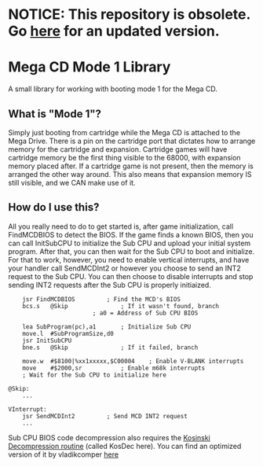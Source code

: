# NOTICE: This repository is obsolete. Go [here](https://github.com/devon-artmeier/mcd-mode-1-library) for an updated version.

# Mega CD Mode 1 Library
A small library for working with booting mode 1 for the Mega CD.

## What is "Mode 1"?
Simply just booting from cartridge while the Mega CD is attached to the Mega Drive. There is a pin on the cartridge port that dictates how to arrange memory for the cartridge and expansion. Cartridge games will have cartridge memory be the first thing visible to the 68000, with expansion memory placed after. If a cartridge game is not present, then the memory is arranged the other way around. This also means that expansion memory IS still visible, and we CAN make use of it.

## How do I use this?
All you really need to do to get started is, after game initialization, call FindMCDBIOS to detect the BIOS. If the game finds a known BIOS, then you can call InitSubCPU to initialize the Sub CPU and upload your initial system program. After that, you can then wait for the Sub CPU to boot and initialize. For that to work, however, you need to enable vertical interrupts, and have your handler call SendMCDInt2 or however you choose to send an INT2 request to the Sub CPU. You can then choose to disable interrupts and stop sending INT2 requests after the Sub CPU is properly initiaized.

		jsr	FindMCDBIOS			; Find the MCD's BIOS
		bcs.s	@Skip				; If it wasn't found, branch
							; a0 = Address of Sub CPU BIOS

		lea	SubProgram(pc),a1		; Initialize Sub CPU
		move.l	#SubProgramSize,d0
		jsr	InitSubCPU
		bne.s	@Skip				; If it failed, branch

		move.w	#$8100|%xx1xxxxx,$C00004	; Enable V-BLANK interrupts
		move	#$2000,sr			; Enable m68k interrupts
		; Wait for the Sub CPU to initialize here

	@Skip:
		...

	VInterrupt:
		jsr	SendMCDInt2			; Send MCD INT2 request
		...
		
Sub CPU BIOS code decompression also requires the [Kosinski Decompression routine](https://segaretro.org/Kosinski_compression#Decompression_code) (called KosDec here).
You can find an optimized version of it by vladikcomper [here](https://forums.sonicretro.org/index.php?threads/optimized-kosdec-and-nemdec-considerably-faster-decompression.32235/)
